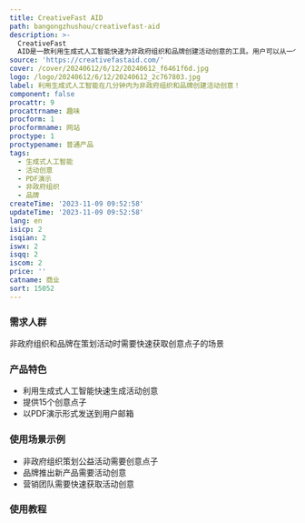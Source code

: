 ```yaml
---
title: CreativeFast AID
path: bangongzhushou/creativefast-aid
description: >-
  CreativeFast
  AID是一款利用生成式人工智能快速为非政府组织和品牌创建活动创意的工具。用户可以从一个经过常见创意机制和TRIAD代理公司最获奖活动训练的AI模型中获得15个创意点子，并以PDF演示的形式发送到用户的邮箱。产品定位于为用户提供快速、高效的创意生成服务，帮助用户在短时间内获得多样化的活动创意。
source: 'https://creativefastaid.com/'
cover: /cover/20240612/6/12/20240612_f6461f6d.jpg
logo: /logo/20240612/6/12/20240612_2c767803.jpg
label: 利用生成式人工智能在几分钟内为非政府组织和品牌创建活动创意！
component: false
procattr: 9
procattrname: 趣味
procform: 1
procformname: 网站
proctype: 1
proctypename: 普通产品
tags:
  - 生成式人工智能
  - 活动创意
  - PDF演示
  - 非政府组织
  - 品牌
createTime: '2023-11-09 09:52:58'
updateTime: '2023-11-09 09:52:58'
lang: en
isicp: 2
isqian: 2
iswx: 2
isqq: 2
iscom: 2
price: ''
catname: 商业
sort: 15052
---
```




### 需求人群
非政府组织和品牌在策划活动时需要快速获取创意点子的场景

### 产品特色
- 利用生成式人工智能快速生成活动创意
- 提供15个创意点子
- 以PDF演示形式发送到用户邮箱

### 使用场景示例
- 非政府组织策划公益活动需要创意点子
- 品牌推出新产品需要活动创意
- 营销团队需要快速获取活动创意

### 使用教程


  
